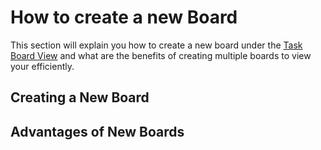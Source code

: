 # How to create a new Board

This section will explain you how to create a new board under the [Task Board View](./Task_Board_Pane.md##view-header-section) and what are the benefits of creating multiple boards to view your efficiently.

## Creating a New Board



## Advantages of New Boards